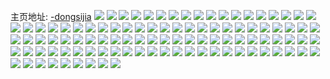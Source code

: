 主页地址: [-dongsijia](https://weibo.com/u/5874568088) 
![](https://wx4.sinaimg.cn/mw2000/006pz5wcgy1h9phb7wqgfj30u0140ak4.jpg) 
![](https://wx4.sinaimg.cn/mw2000/006pz5wcgy1h9phb9cphxj30u00watgq.jpg) 
![](https://wx4.sinaimg.cn/mw2000/006pz5wcgy1h9phb9t0whj30u00we40d.jpg) 
![](https://wx4.sinaimg.cn/mw2000/006pz5wcgy1h9phba6o7bj30u00u0wmk.jpg) 
![](https://wx4.sinaimg.cn/mw2000/006pz5wcgy1h9phb8bqz4j30u00u0n3w.jpg) 
![](https://wx4.sinaimg.cn/mw2000/006pz5wcgy1h9phbbi4oxj30u00u0q9y.jpg) 
![](https://wx4.sinaimg.cn/mw2000/006pz5wcgy1h9q8tbwjwjj30u0140q6e.jpg) 
![](https://wx4.sinaimg.cn/mw2000/006pz5wcgy1h9phb6uv0jj30u013zjww.jpg) 
![](https://wx4.sinaimg.cn/mw2000/006pz5wcgy1h9phbb2sj0j30u00w646c.jpg) 
![](https://wx4.sinaimg.cn/mw2000/006pz5wcgy1h8646bnm9vj3340340kjm.jpg) 
![](https://wx4.sinaimg.cn/mw2000/006pz5wcgy1h83uma1u6gj31qz2c0npd.jpg) 
![](https://wx4.sinaimg.cn/mw2000/006pz5wcgy1h7vdaop9x7j30u0191dnn.jpg) 
![](https://wx4.sinaimg.cn/mw2000/006pz5wcgy1h7vdaqp1j8j31910u045u.jpg) 
![](https://wx4.sinaimg.cn/mw2000/006pz5wcgy1h7vdaqat8sj30sg1kv4i8.jpg) 
![](https://wx4.sinaimg.cn/mw2000/006pz5wcgy1h7vde2epq3j30px0ykdji.jpg) 
![](https://wx4.sinaimg.cn/mw2000/006pz5wcgy1h7vdape5k1j30sg1kvamw.jpg) 
![](https://wx4.sinaimg.cn/mw2000/006pz5wcgy1h7vdar4t1mj30ty0ty0yp.jpg) 
![](https://wx4.sinaimg.cn/mw2000/006pz5wcgy1h7vdarodbuj31400u0k1b.jpg) 
![](https://wx4.sinaimg.cn/mw2000/006pz5wcgy1h7vdanmavdj30sg1bk7cc.jpg) 
![](https://wx4.sinaimg.cn/mw2000/006pz5wcly1h7kzbpy2mkj30u010k7cn.jpg) 
![](https://wx4.sinaimg.cn/mw2000/006pz5wcgy1h6tkx5jpyxj30wi17caqa.jpg) 
![](https://wx4.sinaimg.cn/mw2000/006pz5wcgy1h6tkx3k1nmj32c0340x6p.jpg) 
![](https://wx4.sinaimg.cn/mw2000/006pz5wcgy1h6tkx2ln8qj30sg16o18f.jpg) 
![](https://wx4.sinaimg.cn/mw2000/006pz5wcgy1h6tkx1kkbdj30sg2dc1kx.jpg) 
![](https://wx4.sinaimg.cn/mw2000/006pz5wcly1h6grc7f81yj31400u00zy.jpg) 
![](https://wx4.sinaimg.cn/mw2000/006pz5wcly1h6grc31ipnj30u00u0jw6.jpg) 
![](https://wx4.sinaimg.cn/mw2000/006pz5wcly1h6grc3ijucj30u00u0juk.jpg) 
![](https://wx4.sinaimg.cn/mw2000/006pz5wcly1h6grc6q135j30u00u075x.jpg) 
![](https://wx4.sinaimg.cn/mw2000/006pz5wcly1h5jbzuvpmxj30wi17ch0v.jpg) 
![](https://wx4.sinaimg.cn/mw2000/006pz5wcly1h5jbz8xi9oj32c02c07wj.jpg) 
![](https://wx4.sinaimg.cn/mw2000/006pz5wcgy1h4v0i8mog4j31cp1syhcb.jpg) 
![](https://wx4.sinaimg.cn/mw2000/006pz5wcgy1h4v0ic99tjj30wi15c465.jpg) 
![](https://wx4.sinaimg.cn/mw2000/006pz5wcgy1h4v0i9kzptj32c02c0b29.jpg) 
![](https://wx4.sinaimg.cn/mw2000/006pz5wcgy1h4v0iaojhnj30wh16itm6.jpg) 
![](https://wx4.sinaimg.cn/mw2000/006pz5wcgy1h4v0i764glj30sg2yonn2.jpg) 
![](https://wx4.sinaimg.cn/mw2000/006pz5wcgy1h4tedl91g5j30u0140q98.jpg) 
![](https://wx4.sinaimg.cn/mw2000/006pz5wcly1h4jh830vr3j32c02c0kjl.jpg) 
![](https://wx4.sinaimg.cn/mw2000/006pz5wcly1h4jh81qetrj30wi17cni4.jpg) 
![](https://wx4.sinaimg.cn/mw2000/006pz5wcly1h4jh85wld1j30wi17c19n.jpg) 
![](https://wx4.sinaimg.cn/mw2000/006pz5wcgy1h3zw78fzcaj33403401kz.jpg) 
![](https://wx4.sinaimg.cn/mw2000/006pz5wcgy1h3zw79jxd2j3340340x6p.jpg) 
![](https://wx4.sinaimg.cn/mw2000/006pz5wcgy1h3zw7aa0v1j3340340kjl.jpg) 
![](https://wx4.sinaimg.cn/mw2000/006pz5wcgy1h3zw7ciylxj33403404qp.jpg) 
![](https://wx4.sinaimg.cn/mw2000/006pz5wcgy1h3zw7dq3adj3340340hdv.jpg) 
![](https://wx4.sinaimg.cn/mw2000/006pz5wcgy1h3zw7bijj2j32wl2wl4qq.jpg) 
![](https://wx4.sinaimg.cn/mw2000/006pz5wcgy1h3qhbl6g0nj30u0190118.jpg) 
![](https://wx4.sinaimg.cn/mw2000/006pz5wcgy1h3lge91sq4j30sg35saw1.jpg) 
![](https://wx4.sinaimg.cn/mw2000/006pz5wcgy1h3lgeal45aj30sg4qo4qp.jpg) 
![](https://wx4.sinaimg.cn/mw2000/006pz5wcgy1h3lge3s6r0j30u0140gtn.jpg) 
![](https://wx4.sinaimg.cn/mw2000/006pz5wcgy1h3lge6gaejj30sg2kg7mr.jpg) 
![](https://wx4.sinaimg.cn/mw2000/006pz5wcgy1h3lgdzsh43j30u00u0q7y.jpg) 
![](https://wx4.sinaimg.cn/mw2000/006pz5wcgy1h3ksa1rgiuj32c32c07wh.jpg) 
![](https://wx4.sinaimg.cn/mw2000/006pz5wcgy1h3ksa10j1nj30sg35se81.jpg) 
![](https://wx4.sinaimg.cn/mw2000/006pz5wcgy1h3ks9q2wvoj31o0280kjm.jpg) 
![](https://wx4.sinaimg.cn/mw2000/006pz5wcgy1h3ks9u7y1cj31o0280b2a.jpg) 
![](https://wx4.sinaimg.cn/mw2000/006pz5wcgy1h3f1q86ilgj32c0340npd.jpg) 
![](https://wx4.sinaimg.cn/mw2000/006pz5wcgy1h3f1qc4v8rj32c0340npf.jpg) 
![](https://wx4.sinaimg.cn/mw2000/006pz5wcgy1h3f1qgslruj31o0280x6p.jpg) 
![](https://wx4.sinaimg.cn/mw2000/006pz5wcgy1h3f1qi5cn3j30sg1s0h5q.jpg) 
![](https://wx4.sinaimg.cn/mw2000/006pz5wcgy1h3f1q96vafj30zg1bak1z.jpg) 
![](https://wx4.sinaimg.cn/mw2000/006pz5wcgy1h2w4ljy972j32c0340x6p.jpg) 
![](https://wx4.sinaimg.cn/mw2000/006pz5wcgy1h2w4lm8m5wj32c0340x6p.jpg) 
![](https://wx4.sinaimg.cn/mw2000/006pz5wcgy1h2w4llfuvaj32c03404qq.jpg) 
![](https://wx4.sinaimg.cn/mw2000/006pz5wcgy1h2i1lqo0kqj32c02c07wh.jpg) 
![](https://wx4.sinaimg.cn/mw2000/006pz5wcgy1h2i1lgw6aej30ur0urqas.jpg) 
![](https://wx4.sinaimg.cn/mw2000/006pz5wcgy1h2i1lnxvd5j32c02c04qq.jpg) 
![](https://wx4.sinaimg.cn/mw2000/006pz5wcgy1h2i1md7zpdj311m1kdazi.jpg) 
![](https://wx4.sinaimg.cn/mw2000/006pz5wcgy1h2i1ld08vkj31b01qo4qp.jpg) 
![](https://wx4.sinaimg.cn/mw2000/006pz5wcgy1h2i1ly1w5uj32bx2bxu0x.jpg) 
![](https://wx4.sinaimg.cn/mw2000/006pz5wcgy1h2i1m5t7t4j32c032d7wi.jpg) 
![](https://wx4.sinaimg.cn/mw2000/006pz5wcgy1h2i1lsfgiyj315s0v8tjx.jpg) 
![](https://wx4.sinaimg.cn/mw2000/006pz5wcgy1h2i2nh7irdj31eg1egk86.jpg) 
![](https://wx4.sinaimg.cn/mw2000/006pz5wcgy1h2hacpax60j3340340hdv.jpg) 
![](https://wx4.sinaimg.cn/mw2000/006pz5wcgy1h2detpi84pj32c02c0qv6.jpg) 
![](https://wx4.sinaimg.cn/mw2000/006pz5wcgy1h2detqzwdbj30sg0sg10c.jpg) 
![](https://wx4.sinaimg.cn/mw2000/006pz5wcgy1h2detn00wvj32c02c0e82.jpg) 
![](https://wx4.sinaimg.cn/mw2000/006pz5wcgy1gzslosw02tj30vc15sk8f.jpg) 
![](https://wx4.sinaimg.cn/mw2000/006pz5wcgy1gzsg9x8hz9j30u01hcgz8.jpg) 
![](https://wx4.sinaimg.cn/mw2000/006pz5wcgy1gzs21pt9l8j30j60j6q3q.jpg) 
![](https://wx4.sinaimg.cn/mw2000/006pz5wcgy1gzslota4ebj30vc0vck19.jpg) 
![](https://wx4.sinaimg.cn/mw2000/006pz5wcgy1gz30eq7co0j30vc0vcdsh.jpg) 
![](https://wx4.sinaimg.cn/mw2000/006pz5wcgy1gxmr4gupr6j32c02c0b2c.jpg) 
![](https://wx4.sinaimg.cn/mw2000/006pz5wcgy1gxmr4il68kj32c02c0kjo.jpg) 
![](https://wx4.sinaimg.cn/mw2000/006pz5wcgy1gxmr4m9gycj31jy1jyx6r.jpg) 
![](https://wx4.sinaimg.cn/mw2000/006pz5wcgy1gxmr4kejjnj32c02c0qv8.jpg) 
![](https://wx4.sinaimg.cn/mw2000/006pz5wcgy1gxexb2k258j32c02c0b29.jpg) 
![](https://wx4.sinaimg.cn/mw2000/006pz5wcgy1gxexawk9cnj30vc0vc4bo.jpg) 
![](https://wx4.sinaimg.cn/mw2000/006pz5wcgy1gxexauvfntj30ux0ux47b.jpg) 
![](https://wx4.sinaimg.cn/mw2000/006pz5wcgy1gxexb1k7gbj30vc0vck52.jpg) 
![](https://wx4.sinaimg.cn/mw2000/006pz5wcgy1gx3vdpmu3wj30sf0sf115.jpg) 
![](https://wx4.sinaimg.cn/mw2000/006pz5wcgy1gwuou8aqrhj32c02c0u0x.jpg) 
![](https://wx4.sinaimg.cn/mw2000/006pz5wcgy1gwuoubvfaoj32c02c07wh.jpg) 
![](https://wx4.sinaimg.cn/mw2000/006pz5wcgy1gwuourn82wj32c02c07wk.jpg) 
![](https://wx4.sinaimg.cn/mw2000/006pz5wcgy1gwuoumd7m2j32c02c0e82.jpg) 
![](https://wx4.sinaimg.cn/mw2000/006pz5wcgy1gwuouogx43j32c02c0qv5.jpg) 
![](https://wx4.sinaimg.cn/mw2000/006pz5wcgy1gwuou6qb3pj324v24vx6p.jpg) 
![](https://wx4.sinaimg.cn/mw2000/006pz5wcgy1gwuoua7vjzj32c02c0u0x.jpg) 
![](https://wx4.sinaimg.cn/mw2000/006pz5wcgy1gwuouiciwej32c02c0x6p.jpg) 
![](https://wx4.sinaimg.cn/mw2000/006pz5wcgy1gwuoueqc8zj32c02c01kz.jpg) 
![](https://wx4.sinaimg.cn/mw2000/006pz5wcgy1gwth8rqqyrj30qk13m7dc.jpg) 
![](https://wx4.sinaimg.cn/mw2000/006pz5wcgy1gwth8ngtdsj32c02c0hdt.jpg) 
![](https://wx4.sinaimg.cn/mw2000/006pz5wcgy1gwth8qxt53j32c0340npf.jpg) 
